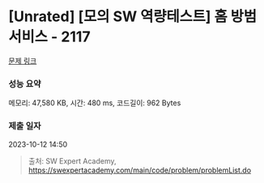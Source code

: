 # [Unrated] [모의 SW 역량테스트] 홈 방범 서비스 - 2117 

[문제 링크](https://swexpertacademy.com/main/code/problem/problemDetail.do?contestProbId=AV5V61LqAf8DFAWu) 

### 성능 요약

메모리: 47,580 KB, 시간: 480 ms, 코드길이: 962 Bytes

### 제출 일자

2023-10-12 14:50



> 출처: SW Expert Academy, https://swexpertacademy.com/main/code/problem/problemList.do